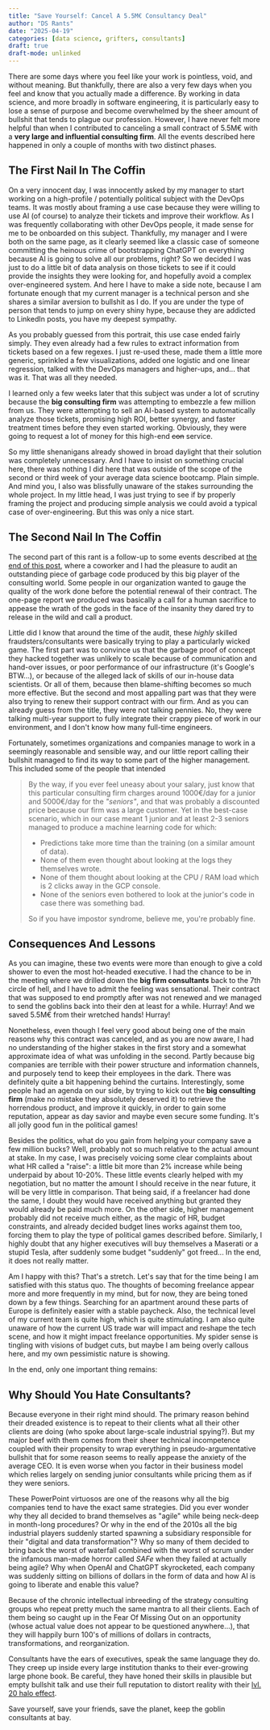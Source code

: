 ```yaml
---
title: "Save Yourself: Cancel A 5.5M€ Consultancy Deal"
author: "DS Rants"
date: "2025-04-19"
categories: [data science, grifters, consultants]
draft: true
draft-mode: unlinked
---
```


There are some days where you feel like your work is pointless, void, and without meaning.
But thankfully, there are also a very few days when you feel and know that you actually made a difference.
By working in data science, and more broadly in software engineering, it is particularly easy to lose a sense of purpose and become overwhelmed by the sheer amount of bullshit that tends to plague our profession.
However, I have never felt more helpful than when I contributed to canceling a small contract of 5.5M€ with a **very large and influential consulting firm**.
All the events described here happened in only a couple of months with two distinct phases.

## The First Nail In The Coffin

On a very innocent day, I was innocently asked by my manager to start working on a high-profile / potentially political subject with the DevOps teams.
It was mostly about framing a use case because they were willing to use AI (of course) to analyze their tickets and improve their workflow.
As I was frequently collaborating with other DevOps people, it made sense for me to be onboarded on this subject.
Thankfully, my manager and I were both on the same page, as it clearly seemed like a classic case of someone committing the heinous crime of bootstrapping ChatGPT on everything because AI is going to solve all our problems, right? So we decided I was just to do a little bit of data analysis on those tickets to see if it could provide the insights they were looking for, and hopefully avoid a complex over-engineered system.
And here I have to make a side note, because I am fortunate enough that my current manager is a technical person and she shares a similar aversion to bullshit as I do.
If you are under the type of person that tends to jump on every shiny hype, because they are addicted to LinkedIn posts, you have my deepest sympathy.

As you probably guessed from this portrait, this use case ended fairly simply.
They even already had a few rules to extract information from tickets based on a few regexes.
I just re-used these, made them a little more generic, sprinkled a few visualizations, added one logistic and one linear regression, talked with the DevOps managers and higher-ups, and...
that was it.
That was all they needed.

I learned only a few weeks later that this subject was under a lot of scrutiny because the **big consulting firm** was attempting to embezzle a few million from us.
They were attempting to sell an AI-based system to automatically analyze those tickets, promising high ROI, better synergy, and faster treatment times before they even started working.
Obviously, they were going to request a lot of money for this high-end ~~con~~ service.

So my little shenanigans already showed in broad daylight that their solution was completely unnecessary.
And I have to insist on something crucial here, there was nothing I did here that was outside of the scope of the second or third week of your average data science bootcamp.
Plain simple.
And mind you, I also was blissfully unaware of the stakes surrounding the whole project.
In my little head, I was just trying to see if by properly framing the project and producing simple analysis we could avoid a typical case of over-engineering.
But this was only a nice start.

## The Second Nail In The Coffin

The second part of this rant is a follow-up to some events described at [the end of this post](../../2025/2025_04_your_pandas_code_is_bad/index.qmd), where a coworker and I had the pleasure to audit an outstanding piece of garbage code produced by this big player of the consulting world.
Some people in our organization wanted to gauge the quality of the work done before the potential renewal of their contract.
The one-page report we produced was basically a call for a human sacrifice to appease the wrath of the gods in the face of the insanity they dared try to release in the wild and call a product.

Little did I know that around the time of the audit, these _highly_ skilled fraudsters/consultants were basically trying to play a particularly wicked game.
The first part was to convince us that the garbage proof of concept they hacked together was unlikely to scale because of communication and hand-over issues, or poor performance of our infrastructure (it's Google's BTW...), or because of the alleged lack of skills of our in-house data scientists.
Or all of them, because then blame-shifting becomes so much more effective.
But the second and most appalling part was that they were also trying to renew their support contract with our firm.
And as you can already guess from the title, they were not talking pennies.
No, they were talking multi-year support to fully integrate their crappy piece of work in our environment, and I don't know how many full-time engineers.

Fortunately, sometimes organizations and companies manage to work in a seemingly reasonable and sensible way, and our little report calling their bullshit managed to find its way to some part of the higher management.
This included some of the people that intended

> By the way, if you ever feel uneasy about your salary, just know that this particular consulting firm charges around 1000€/day for a junior and 5000€/day for the _"seniors"_, and that was probably a discounted price because our firm was a large customer.
> Yet in the best-case scenario, which in our case meant 1 junior and at least 2-3 seniors managed to produce a machine learning code for which:
>
> - Predictions take more time than the training (on a similar amount of data).
> - None of them even thought about looking at the logs they themselves wrote.
> - None of them thought about looking at the CPU / RAM load which is 2 clicks away in the GCP console.
> - None of the seniors even bothered to look at the junior's code in case there was something bad.
>
> So if you have impostor syndrome, believe me, you're probably fine.

## Consequences And Lessons

As you can imagine, these two events were more than enough to give a cold shower to even the most hot-headed executive.
I had the chance to be in the meeting where we drilled down the **big firm consultants** back to the 7th circle of hell, and I have to admit the feeling was sensational.
Their contract that was supposed to end promptly after was not renewed and we managed to send the goblins back into their den at least for a while.
Hurray! And we saved 5.5M€ from their wretched hands! Hurray!

Nonetheless, even though I feel very good about being one of the main reasons why this contract was canceled, and as you are now aware, I had no understanding of the higher stakes in the first story and a somewhat approximate idea of what was unfolding in the second.
Partly because big companies are terrible with their power structure and information channels, and purposely tend to keep their employees in the dark.
There was definitely quite a bit happening behind the curtains.
Interestingly, some people had an agenda on our side, by trying to kick out the **big consulting firm** (make no mistake they absolutely deserved it) to retrieve the horrendous product, and improve it quickly, in order to gain some reputation, appear as day savior and maybe even secure some funding.
It's all jolly good fun in the political games!

Besides the politics, what do you gain from helping your company save a few million bucks? Well, probably not so much relative to the actual amount at stake.
In my case, I was precisely voicing some clear complaints about what HR called a "raise": a little bit more than 2% increase while being underpaid by about 10-20%.
These little events clearly helped with my negotiation, but no matter the amount I should receive in the near future, it will be very little in comparison.
That being said, if a freelancer had done the same, I doubt they would have received anything but granted they would already be paid much more.
On the other side, higher management probably did not receive much either, as the magic of HR, budget constraints, and already decided budget lines works against them too, forcing them to play the type of political games described before.
Similarly, I highly doubt that any higher executives will buy themselves a Maserati or a stupid Tesla, after suddenly some budget "suddenly" got freed...
In the end, it does not really matter.

Am I happy with this? That's a stretch.
Let's say that for the time being I am satisfied with this status quo.
The thoughts of becoming freelance appear more and more frequently in my mind, but for now, they are being toned down by a few things.
Searching for an apartment around these parts of Europe is definitely easier with a stable paycheck.
Also, the technical level of my current team is quite high, which is quite stimulating.
I am also quite unaware of how the current US trade war will impact and reshape the tech scene, and how it might impact freelance opportunities.
My spider sense is tingling with visions of budget cuts, but maybe I am being overly callous here, and my own pessimistic nature is showing.

In the end, only one important thing remains:

## Why Should You Hate Consultants?

Because everyone in their right mind should.
The primary reason behind their dreaded existence is to repeat to their clients what all their other clients are doing (who spoke about large-scale industrial spying?).
But my major beef with them comes from their sheer technical incompetence coupled with their propensity to wrap everything in pseudo-argumentative bullshit that for some reason seems to really appease the anxiety of the average CEO.
It is even worse when you factor in their business model which relies largely on sending junior consultants while pricing them as if they were seniors.

These PowerPoint virtuosos are one of the reasons why all the big companies tend to have the exact same strategies.
Did you ever wonder why they all decided to brand themselves as "agile" while being neck-deep in month-long procedures?
Or why in the end of the 2010s all the big industrial players suddenly started spawning a subsidiary responsible for their "digital and data transformation"?
Why so many of them decided to bring back the worst of waterfall combined with the worst of scrum under the infamous man-made horror called _SAFe_ when they failed at actually being agile?
Why when OpenAI and ChatGPT skyrocketed, each company was suddenly sitting on billions of dollars in the form of data and how AI is going to liberate and enable this value?

Because of the chronic intellectual inbreeding of the strategy consulting groups who repeat pretty much the same mantra to all their clients.
Each of them being so caught up in the Fear Of Missing Out on an opportunity (whose actual value does not appear to be questioned anywhere...), that they will happily burn 100's of millions of dollars in contracts, transformations, and reorganization.

Consultants have the ears of executives, speak the same language they do.
They creep up inside every large institution thanks to their ever-growing large phone book.
Be careful, they have honed their skills in plausible but empty bullshit talk and use their full reputation to distort reality with their [lvl.
20 halo effect](https://en.wikipedia.org/wiki/Halo_effect).

Save yourself, save your friends, save the planet, keep the goblin consultants at bay.
